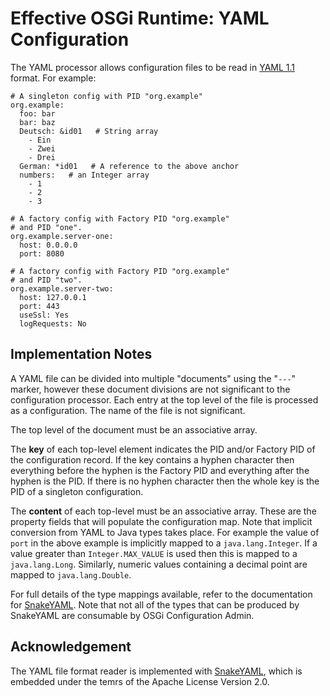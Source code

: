 Effective OSGi Runtime: YAML Configuration
==========================================

The YAML processor allows configuration files to be read in
[YAML 1.1][1] format. For example:

    # A singleton config with PID "org.example"
    org.example:
      foo: bar
      bar: baz
      Deutsch: &id01   # String array
        - Ein
        - Zwei
        - Drei
      German: *id01   # A reference to the above anchor
      numbers:   # an Integer array
        - 1
        - 2
        - 3

    # A factory config with Factory PID "org.example"
    # and PID "one".
    org.example.server-one:
      host: 0.0.0.0
      port: 8080

    # A factory config with Factory PID "org.example"
    # and PID "two".
    org.example.server-two:
      host: 127.0.0.1
      port: 443
      useSsl: Yes
      logRequests: No

Implementation Notes
--------------------

A YAML file can be divided into multiple "documents" using the "`---`" marker,
however these document divisions are not significant to the configuration
processor. Each entry at the top level of the file is processed as a
configuration. The name of the file is not significant.

The top level of the document must be an associative array.

The **key** of each top-level element indicates the PID and/or Factory PID of the
configuration record. If the key contains a hyphen character then everything
before the hyphen is the Factory PID and everything after the hyphen is the PID.
If there is no hyphen character then the whole key is the PID of a singleton
configuration.

The **content** of each top-level must be an associative array. These are the
property fields that will populate the configuration map. Note that implicit
conversion from YAML to Java types takes place. For example the value of `port`
in the above example is implicitly mapped to a `java.lang.Integer`. If a value
greater than `Integer.MAX_VALUE` is used then this is mapped to a
`java.lang.Long`. Similarly, numeric values containing a decimal point are
mapped to `java.lang.Double`.

For full details of the type mappings available, refer to the documentation for
[SnakeYAML][2]. Note that not all of the
types that can be produced by SnakeYAML are consumable by OSGi Configuration
Admin.

Acknowledgement
---------------

The YAML file format reader is implemented with [SnakeYAML][2], which is
embedded under the temrs of the Apache License Version 2.0.

[1]: http://yaml.org/
     "YAML Ain't Markup Language"

[2]: https://bitbucket.org/asomov/snakeyaml
     "SnakeYAML parser for Java"
